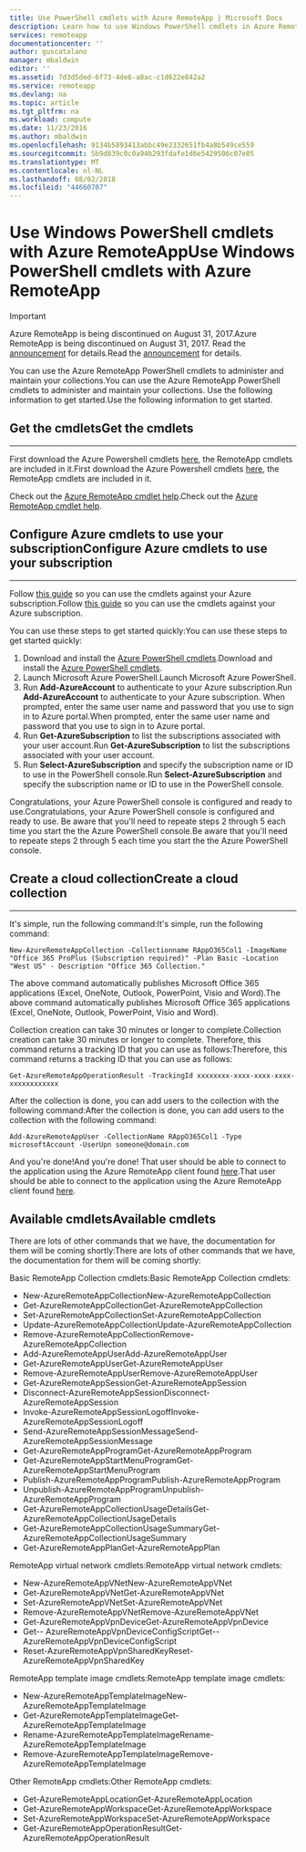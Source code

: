 ```yaml
---
title: Use PowerShell cmdlets with Azure RemoteApp | Microsoft Docs
description: Learn how to use Windows PowerShell cmdlets in Azure RemoteApp.
services: remoteapp
documentationcenter: ''
author: guscatalano
manager: mbaldwin
editor: ''
ms.assetid: 7d3d5ded-6f73-4de6-a8ac-c1d622e842a2
ms.service: remoteapp
ms.devlang: na
ms.topic: article
ms.tgt_pltfrm: na
ms.workload: compute
ms.date: 11/23/2016
ms.author: mbaldwin
ms.openlocfilehash: 9134b5893413abbc49e2332651fb4a8b549ce559
ms.sourcegitcommit: 5b9d839c0c0a94b293fdafe1d6e5429506c07e05
ms.translationtype: MT
ms.contentlocale: nl-NL
ms.lasthandoff: 08/02/2018
ms.locfileid: "44660707"
---
```

# <a name="use-windows-powershell-cmdlets-with-azure-remoteapp"></a><span data-ttu-id="0fc26-103">Use Windows PowerShell cmdlets with Azure RemoteApp</span><span class="sxs-lookup"><span data-stu-id="0fc26-103">Use Windows PowerShell cmdlets with Azure RemoteApp</span></span>
> [!IMPORTANT]
> <span data-ttu-id="0fc26-104">Azure RemoteApp is being discontinued on August 31, 2017.</span><span class="sxs-lookup"><span data-stu-id="0fc26-104">Azure RemoteApp is being discontinued on August 31, 2017.</span></span> <span data-ttu-id="0fc26-105">Read the [announcement](https://go.microsoft.com/fwlink/?linkid=821148) for details.</span><span class="sxs-lookup"><span data-stu-id="0fc26-105">Read the [announcement](https://go.microsoft.com/fwlink/?linkid=821148) for details.</span></span>
> 
> 

 <span data-ttu-id="0fc26-106">You can use the Azure RemoteApp PowerShell cmdlets to administer and maintain your collections.</span><span class="sxs-lookup"><span data-stu-id="0fc26-106">You can use the Azure RemoteApp PowerShell cmdlets to administer and maintain your collections.</span></span> <span data-ttu-id="0fc26-107">Use the following information to get started.</span><span class="sxs-lookup"><span data-stu-id="0fc26-107">Use the following information to get started.</span></span>

## <a name="get-the-cmdlets"></a><span data-ttu-id="0fc26-108">Get the cmdlets</span><span class="sxs-lookup"><span data-stu-id="0fc26-108">Get the cmdlets</span></span>
- - -
<span data-ttu-id="0fc26-109">First download the Azure Powershell cmdlets [here](http://go.microsoft.com/?linkid=9811175), the RemoteApp cmdlets are included in it.</span><span class="sxs-lookup"><span data-stu-id="0fc26-109">First download the Azure Powershell cmdlets [here](http://go.microsoft.com/?linkid=9811175), the RemoteApp cmdlets are included in it.</span></span> 

<span data-ttu-id="0fc26-110">Check out the [Azure RemoteApp cmdlet help](https://msdn.microsoft.com/library/mt428031.aspx).</span><span class="sxs-lookup"><span data-stu-id="0fc26-110">Check out the [Azure RemoteApp cmdlet help](https://msdn.microsoft.com/library/mt428031.aspx).</span></span>

## <a name="configure-azure-cmdlets-to-use-your-subscription"></a><span data-ttu-id="0fc26-111">Configure Azure cmdlets to use your subscription</span><span class="sxs-lookup"><span data-stu-id="0fc26-111">Configure Azure cmdlets to use your subscription</span></span>
- - -
<span data-ttu-id="0fc26-112">Follow [this guide](/powershell/azureps-cmdlets-docs) so you can use the cmdlets against your Azure subscription.</span><span class="sxs-lookup"><span data-stu-id="0fc26-112">Follow [this guide](/powershell/azureps-cmdlets-docs) so you can use the cmdlets against your Azure subscription.</span></span>

<span data-ttu-id="0fc26-113">You can use these steps to get started quickly:</span><span class="sxs-lookup"><span data-stu-id="0fc26-113">You can use these steps to get started quickly:</span></span>

1. <span data-ttu-id="0fc26-114">Download and install the [Azure PowerShell cmdlets](http://go.microsoft.com/?linkid=9811175).</span><span class="sxs-lookup"><span data-stu-id="0fc26-114">Download and install the [Azure PowerShell cmdlets](http://go.microsoft.com/?linkid=9811175).</span></span>
2. <span data-ttu-id="0fc26-115">Launch Microsoft Azure PowerShell.</span><span class="sxs-lookup"><span data-stu-id="0fc26-115">Launch Microsoft Azure PowerShell.</span></span>
3. <span data-ttu-id="0fc26-116">Run **Add-AzureAccount** to authenticate to your Azure subscription.</span><span class="sxs-lookup"><span data-stu-id="0fc26-116">Run **Add-AzureAccount** to authenticate to your Azure subscription.</span></span> <span data-ttu-id="0fc26-117">When prompted, enter the same user name and password that you use to sign in to Azure portal.</span><span class="sxs-lookup"><span data-stu-id="0fc26-117">When prompted, enter the same user name and password that you use to sign in to Azure portal.</span></span>  
4. <span data-ttu-id="0fc26-118">Run **Get-AzureSubscription** to list the subscriptions associated with your user account.</span><span class="sxs-lookup"><span data-stu-id="0fc26-118">Run **Get-AzureSubscription** to list the subscriptions associated with your user account.</span></span> 
5. <span data-ttu-id="0fc26-119">Run **Select-AzureSubscription** and specify the subscription name or ID to use in the PowerShell console.</span><span class="sxs-lookup"><span data-stu-id="0fc26-119">Run **Select-AzureSubscription** and specify the subscription name or ID to use in the PowerShell console.</span></span>

<span data-ttu-id="0fc26-120">Congratulations, your Azure PowerShell console is configured and ready to use.</span><span class="sxs-lookup"><span data-stu-id="0fc26-120">Congratulations, your Azure PowerShell console is configured and ready to use.</span></span> <span data-ttu-id="0fc26-121">Be aware that you'll need to repeate steps 2 through 5 each time you start the the Azure PowerShell console.</span><span class="sxs-lookup"><span data-stu-id="0fc26-121">Be aware that you'll need to repeate steps 2 through 5 each time you start the the Azure PowerShell console.</span></span>  

## <a name="create-a-cloud-collection"></a><span data-ttu-id="0fc26-122">Create a cloud collection</span><span class="sxs-lookup"><span data-stu-id="0fc26-122">Create a cloud collection</span></span>
- - -
<span data-ttu-id="0fc26-123">It's simple, run the following command:</span><span class="sxs-lookup"><span data-stu-id="0fc26-123">It's simple, run the following command:</span></span>

    New-AzureRemoteAppCollection -Collectionname RAppO365Col1 -ImageName "Office 365 ProPlus (Subscription required)" -Plan Basic -Location "West US" - Description "Office 365 Collection."

<span data-ttu-id="0fc26-124">The above command automatically publishes Microsoft Office 365 applications (Excel, OneNote, Outlook, PowerPoint, Visio and Word).</span><span class="sxs-lookup"><span data-stu-id="0fc26-124">The above command automatically publishes Microsoft Office 365 applications (Excel, OneNote, Outlook, PowerPoint, Visio and Word).</span></span>

<span data-ttu-id="0fc26-125">Collection creation can take 30 minutes or longer to complete.</span><span class="sxs-lookup"><span data-stu-id="0fc26-125">Collection creation can take 30 minutes or longer to complete.</span></span> <span data-ttu-id="0fc26-126">Therefore, this command returns a tracking ID that you can use as follows:</span><span class="sxs-lookup"><span data-stu-id="0fc26-126">Therefore, this command returns a tracking ID that you can use as follows:</span></span>

    Get-AzureRemoteAppOperationResult -TrackingId xxxxxxxx-xxxx-xxxx-xxxx-xxxxxxxxxxxx

<span data-ttu-id="0fc26-127">After the collection is done, you can add users to the collection with the following command:</span><span class="sxs-lookup"><span data-stu-id="0fc26-127">After the collection is done, you can add users to the collection with the following command:</span></span>

    Add-AzureRemoteAppUser -CollectionName RAppO365Col1 -Type microsoftAccount -UserUpn someone@domain.com

<span data-ttu-id="0fc26-128">And you're done!</span><span class="sxs-lookup"><span data-stu-id="0fc26-128">And you're done!</span></span> <span data-ttu-id="0fc26-129">That user should be able to connect to the application using the Azure RemoteApp client found [here](https://www.remoteapp.windowsazure.com/).</span><span class="sxs-lookup"><span data-stu-id="0fc26-129">That user should be able to connect to the application using the Azure RemoteApp client found [here](https://www.remoteapp.windowsazure.com/).</span></span>

## <a name="available-cmdlets"></a><span data-ttu-id="0fc26-130">Available cmdlets</span><span class="sxs-lookup"><span data-stu-id="0fc26-130">Available cmdlets</span></span>
<span data-ttu-id="0fc26-131">There are lots of other commands that we have, the documentation for them will be coming shortly:</span><span class="sxs-lookup"><span data-stu-id="0fc26-131">There are lots of other commands that we have, the documentation for them will be coming shortly:</span></span>

<span data-ttu-id="0fc26-132">Basic RemoteApp Collection  cmdlets:</span><span class="sxs-lookup"><span data-stu-id="0fc26-132">Basic RemoteApp Collection  cmdlets:</span></span> 

* <span data-ttu-id="0fc26-133">New-AzureRemoteAppCollection</span><span class="sxs-lookup"><span data-stu-id="0fc26-133">New-AzureRemoteAppCollection</span></span>
* <span data-ttu-id="0fc26-134">Get-AzureRemoteAppCollection</span><span class="sxs-lookup"><span data-stu-id="0fc26-134">Get-AzureRemoteAppCollection</span></span>
* <span data-ttu-id="0fc26-135">Set-AzureRemoteAppCollection</span><span class="sxs-lookup"><span data-stu-id="0fc26-135">Set-AzureRemoteAppCollection</span></span>
* <span data-ttu-id="0fc26-136">Update-AzureRemoteAppCollection</span><span class="sxs-lookup"><span data-stu-id="0fc26-136">Update-AzureRemoteAppCollection</span></span>
* <span data-ttu-id="0fc26-137">Remove-AzureRemoteAppCollection</span><span class="sxs-lookup"><span data-stu-id="0fc26-137">Remove-AzureRemoteAppCollection</span></span>
* <span data-ttu-id="0fc26-138">Add-AzureRemoteAppUser</span><span class="sxs-lookup"><span data-stu-id="0fc26-138">Add-AzureRemoteAppUser</span></span>
* <span data-ttu-id="0fc26-139">Get-AzureRemoteAppUser</span><span class="sxs-lookup"><span data-stu-id="0fc26-139">Get-AzureRemoteAppUser</span></span>
* <span data-ttu-id="0fc26-140">Remove-AzureRemoteAppUser</span><span class="sxs-lookup"><span data-stu-id="0fc26-140">Remove-AzureRemoteAppUser</span></span>
* <span data-ttu-id="0fc26-141">Get-AzureRemoteAppSession</span><span class="sxs-lookup"><span data-stu-id="0fc26-141">Get-AzureRemoteAppSession</span></span>
* <span data-ttu-id="0fc26-142">Disconnect-AzureRemoteAppSession</span><span class="sxs-lookup"><span data-stu-id="0fc26-142">Disconnect-AzureRemoteAppSession</span></span>
* <span data-ttu-id="0fc26-143">Invoke-AzureRemoteAppSessionLogoff</span><span class="sxs-lookup"><span data-stu-id="0fc26-143">Invoke-AzureRemoteAppSessionLogoff</span></span>
* <span data-ttu-id="0fc26-144">Send-AzureRemoteAppSessionMessage</span><span class="sxs-lookup"><span data-stu-id="0fc26-144">Send-AzureRemoteAppSessionMessage</span></span>
* <span data-ttu-id="0fc26-145">Get-AzureRemoteAppProgram</span><span class="sxs-lookup"><span data-stu-id="0fc26-145">Get-AzureRemoteAppProgram</span></span>
* <span data-ttu-id="0fc26-146">Get-AzureRemoteAppStartMenuProgram</span><span class="sxs-lookup"><span data-stu-id="0fc26-146">Get-AzureRemoteAppStartMenuProgram</span></span>
* <span data-ttu-id="0fc26-147">Publish-AzureRemoteAppProgram</span><span class="sxs-lookup"><span data-stu-id="0fc26-147">Publish-AzureRemoteAppProgram</span></span>
* <span data-ttu-id="0fc26-148">Unpublish-AzureRemoteAppProgram</span><span class="sxs-lookup"><span data-stu-id="0fc26-148">Unpublish-AzureRemoteAppProgram</span></span>
* <span data-ttu-id="0fc26-149">Get-AzureRemoteAppCollectionUsageDetails</span><span class="sxs-lookup"><span data-stu-id="0fc26-149">Get-AzureRemoteAppCollectionUsageDetails</span></span>
* <span data-ttu-id="0fc26-150">Get-AzureRemoteAppCollectionUsageSummary</span><span class="sxs-lookup"><span data-stu-id="0fc26-150">Get-AzureRemoteAppCollectionUsageSummary</span></span>
* <span data-ttu-id="0fc26-151">Get-AzureRemoteAppPlan</span><span class="sxs-lookup"><span data-stu-id="0fc26-151">Get-AzureRemoteAppPlan</span></span>

<span data-ttu-id="0fc26-152">RemoteApp virtual network cmdlets:</span><span class="sxs-lookup"><span data-stu-id="0fc26-152">RemoteApp virtual network cmdlets:</span></span>

* <span data-ttu-id="0fc26-153">New-AzureRemoteAppVNet</span><span class="sxs-lookup"><span data-stu-id="0fc26-153">New-AzureRemoteAppVNet</span></span>
* <span data-ttu-id="0fc26-154">Get-AzureRemoteAppVNet</span><span class="sxs-lookup"><span data-stu-id="0fc26-154">Get-AzureRemoteAppVNet</span></span>
* <span data-ttu-id="0fc26-155">Set-AzureRemoteAppVNet</span><span class="sxs-lookup"><span data-stu-id="0fc26-155">Set-AzureRemoteAppVNet</span></span>
* <span data-ttu-id="0fc26-156">Remove-AzureRemoteAppVNet</span><span class="sxs-lookup"><span data-stu-id="0fc26-156">Remove-AzureRemoteAppVNet</span></span>
* <span data-ttu-id="0fc26-157">Get-AzureRemoteAppVpnDevice</span><span class="sxs-lookup"><span data-stu-id="0fc26-157">Get-AzureRemoteAppVpnDevice</span></span>
* <span data-ttu-id="0fc26-158">Get-- AzureRemoteAppVpnDeviceConfigScript</span><span class="sxs-lookup"><span data-stu-id="0fc26-158">Get-- AzureRemoteAppVpnDeviceConfigScript</span></span>
* <span data-ttu-id="0fc26-159">Reset-AzureRemoteAppVpnSharedKey</span><span class="sxs-lookup"><span data-stu-id="0fc26-159">Reset-AzureRemoteAppVpnSharedKey</span></span>

<span data-ttu-id="0fc26-160">RemoteApp template image cmdlets:</span><span class="sxs-lookup"><span data-stu-id="0fc26-160">RemoteApp template image cmdlets:</span></span>

* <span data-ttu-id="0fc26-161">New-AzureRemoteAppTemplateImage</span><span class="sxs-lookup"><span data-stu-id="0fc26-161">New-AzureRemoteAppTemplateImage</span></span>
* <span data-ttu-id="0fc26-162">Get-AzureRemoteAppTemplateImage</span><span class="sxs-lookup"><span data-stu-id="0fc26-162">Get-AzureRemoteAppTemplateImage</span></span>
* <span data-ttu-id="0fc26-163">Rename-AzureRemoteAppTemplateImage</span><span class="sxs-lookup"><span data-stu-id="0fc26-163">Rename-AzureRemoteAppTemplateImage</span></span>
* <span data-ttu-id="0fc26-164">Remove-AzureRemoteAppTemplateImage</span><span class="sxs-lookup"><span data-stu-id="0fc26-164">Remove-AzureRemoteAppTemplateImage</span></span>

<span data-ttu-id="0fc26-165">Other RemoteApp cmdlets:</span><span class="sxs-lookup"><span data-stu-id="0fc26-165">Other RemoteApp cmdlets:</span></span>

* <span data-ttu-id="0fc26-166">Get-AzureRemoteAppLocation</span><span class="sxs-lookup"><span data-stu-id="0fc26-166">Get-AzureRemoteAppLocation</span></span>
* <span data-ttu-id="0fc26-167">Get-AzureRemoteAppWorkspace</span><span class="sxs-lookup"><span data-stu-id="0fc26-167">Get-AzureRemoteAppWorkspace</span></span>
* <span data-ttu-id="0fc26-168">Set-AzureRemoteAppWorkspace</span><span class="sxs-lookup"><span data-stu-id="0fc26-168">Set-AzureRemoteAppWorkspace</span></span>
* <span data-ttu-id="0fc26-169">Get-AzureRemoteAppOperationResult</span><span class="sxs-lookup"><span data-stu-id="0fc26-169">Get-AzureRemoteAppOperationResult</span></span>


